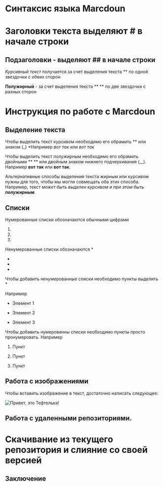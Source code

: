 # Синтаксис языка Marcdoun
# Заголовки текста выделяют # в начале строки

## Подзаголовки - выделяют ## в начале строки 

*Курсивный текст* получается за счет выделения текста ** по одной звездочки с обеих сторон

**Полужирный** - за счет выделения текста ** ** по две звездочки с разных сторон


# Инструкция по работе с Marcdoun

## Выделение текста

Чтобы выделить текст курсивом необходимо его обрамить ** или знаком (_) *Например *вот так* или _вот так_

Чтобы выделить текст полужирным необходимо его обрамить двойными ** ** или двойным знаком нижнего подчеркивания (__). Например **вот так** или __вот так__.

Альтернативные способы выделения текста жирным или курсивом нужны для того, чтобы мы могли совмещать оба этих способа. Например, _текст может быть выделен курсивом и при этом быть **полужирным**_.

## Списки
Нумерованные списки обозначаются обычными 
цифрами

1.
2.
3.

Ненумерованные списки обозначаются *

* 

*

*


Чтобы добавить ненумерованные списки необходимо пункты выделить *

Например

* Элемент 1

* Элемент 2 

* Элемент 3

Чтобы добавить нумерованны списки необходимо пункты просто пронумеровать. Например

1. Пункт

2. Пункт

3. Пункт




## Работа с изображениями

 Чтобы вставить изображение в текст, достаточно написать следующее:

![Привет, это Тефтелька!](Teftelka.jpg)


## Работа с удаленными репозиториями.
# Скачивание из текущего репозитория и слияние со своей версией


## Заключение




